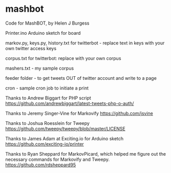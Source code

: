 # mashbot
Code for MashBOT, by Helen J Burgess

Printer.ino Arduino sketch for board

markov.py, keys.py, history.txt for twitterbot - replace text in keys with your own twitter access keys

corpus.txt for twitterbot: replace with your own corpus

mashers.txt - my sample corpus

feeder folder - to get tweets OUT of twitter account and write to a page

cron - sample cron job to initiate a print


Thanks to Andrew Biggart for PHP script
https://github.com/andrewbiggart/latest-tweets-php-o-auth/

Thanks to Jeremy Singer-Vine for Markovify
https://github.com/jsvine

Thanks to Joshua Roesslein for Tweepy
https://github.com/tweepy/tweepy/blob/master/LICENSE

Thanks to James Adam at Exciting.io for Arduino sketch
https://github.com/exciting-io/printer

Thanks to Ryan Sheppard for MarkovPicard, which helped me figure out the necessary commands for Markovify and Tweepy.
https://github.com/rdsheppard95
